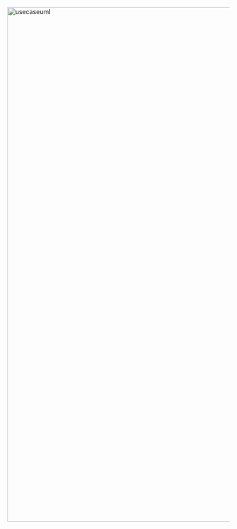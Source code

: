 <img width="1166" alt="usecaseuml" src="https://user-images.githubusercontent.com/79606458/199512450-4f1b87fb-9a0b-4f4b-9ac9-cae08029dcad.png">[](https://raw.githubusercontent.com/oleksandrblazhko/ai202-barkar/laboratory-work-7/2-SoftwareDesign/2.7-PlantUML/UML-UseCase.puml)
